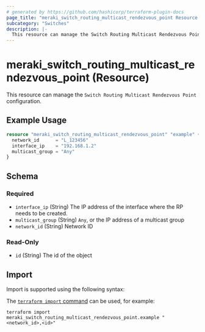 ```yaml
---
# generated by https://github.com/hashicorp/terraform-plugin-docs
page_title: "meraki_switch_routing_multicast_rendezvous_point Resource - terraform-provider-meraki"
subcategory: "Switches"
description: |-
  This resource can manage the Switch Routing Multicast Rendezvous Point configuration.
---
```


# meraki_switch_routing_multicast_rendezvous_point (Resource)

This resource can manage the `Switch Routing Multicast Rendezvous Point` configuration.

## Example Usage

```terraform
resource "meraki_switch_routing_multicast_rendezvous_point" "example" {
  network_id      = "L_123456"
  interface_ip    = "192.168.1.2"
  multicast_group = "Any"
}
```

<!-- schema generated by tfplugindocs -->
## Schema

### Required

- `interface_ip` (String) The IP address of the interface where the RP needs to be created.
- `multicast_group` (String) `Any`, or the IP address of a multicast group
- `network_id` (String) Network ID

### Read-Only

- `id` (String) The id of the object

## Import

Import is supported using the following syntax:

The [`terraform import` command](https://developer.hashicorp.com/terraform/cli/commands/import) can be used, for example:

```shell
terraform import meraki_switch_routing_multicast_rendezvous_point.example "<network_id>,<id>"
```
